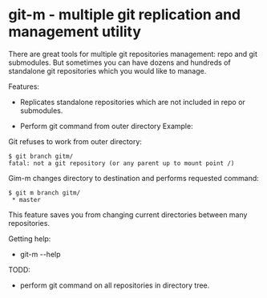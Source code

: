 # git-m - multiple git replication and management utility

There are great tools for multiple git repositories management: repo and git submodules.
But sometimes you can have dozens and hundreds of standalone git repositories which you
would like to manage.

Features:

 * Replicates standalone repositories which are not included in repo or submodules.

 * Perform git command from outer directory
   Example:

Git refuses to work from outer directory:

	$ git branch gitm/
	fatal: not a git repository (or any parent up to mount point /)

Gim-m changes directory to destination and performs requested command:

	$ git m branch gitm/
	 * master

This feature saves you from changing current directories between many repositories.

Getting help:
 * git-m --help

TODD:
 * perform git command on all repositories in directory tree.
